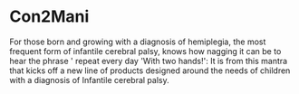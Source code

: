 # Con2Mani
For those born and growing with a diagnosis of hemiplegia, the most frequent form of infantile cerebral palsy, knows how nagging it can be to hear the phrase ' repeat every day 'With two hands!': It is from this mantra that kicks off a new line of products designed around the needs of children with a diagnosis of Infantile cerebral palsy.
